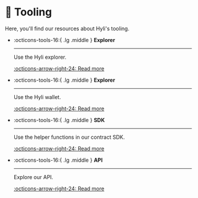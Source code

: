 # :toolbox: Tooling

Here, you'll find our resources about Hyli's tooling.

<div class="grid cards" markdown>

-   :octicons-tools-16:{ .lg .middle } __Explorer__

    ---

    Use the Hyli explorer.

    [:octicons-arrow-right-24: Read more](https://explorer.hyli.org)

-   :octicons-tools-16:{ .lg .middle } __Explorer__

    ---

    Use the Hyli wallet.

    [:octicons-arrow-right-24: Read more](./wallet.md)

-   :octicons-tools-16:{ .lg .middle } __SDK__

    ---

    Use the helper functions in our contract SDK.

    [:octicons-arrow-right-24: Read more](./sdk.md)

-   :octicons-tools-16:{ .lg .middle } __API__

    ---

    Explore our API.

    [:octicons-arrow-right-24: Read more](./api.md)

</div>
